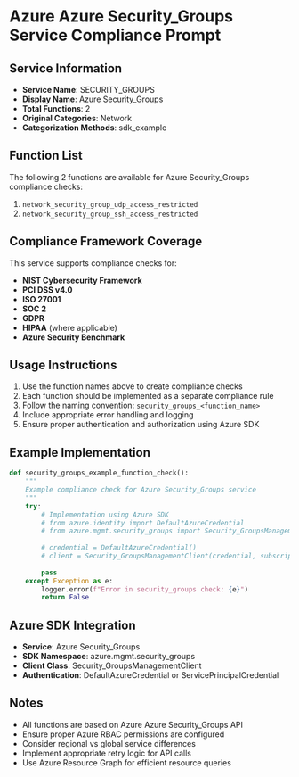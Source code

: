 # Azure Azure Security_Groups Service Compliance Prompt

## Service Information
- **Service Name**: SECURITY_GROUPS
- **Display Name**: Azure Security_Groups
- **Total Functions**: 2
- **Original Categories**: Network
- **Categorization Methods**: sdk_example

## Function List
The following 2 functions are available for Azure Security_Groups compliance checks:

1. `network_security_group_udp_access_restricted`
2. `network_security_group_ssh_access_restricted`


## Compliance Framework Coverage
This service supports compliance checks for:
- **NIST Cybersecurity Framework**
- **PCI DSS v4.0**
- **ISO 27001**
- **SOC 2**
- **GDPR**
- **HIPAA** (where applicable)
- **Azure Security Benchmark**

## Usage Instructions
1. Use the function names above to create compliance checks
2. Each function should be implemented as a separate compliance rule
3. Follow the naming convention: `security_groups_<function_name>`
4. Include appropriate error handling and logging
5. Ensure proper authentication and authorization using Azure SDK

## Example Implementation
```python
def security_groups_example_function_check():
    """
    Example compliance check for Azure Security_Groups service
    """
    try:
        # Implementation using Azure SDK
        # from azure.identity import DefaultAzureCredential
        # from azure.mgmt.security_groups import Security_GroupsManagementClient
        
        # credential = DefaultAzureCredential()
        # client = Security_GroupsManagementClient(credential, subscription_id)
        
        pass
    except Exception as e:
        logger.error(f"Error in security_groups check: {e}")
        return False
```

## Azure SDK Integration
- **Service**: Azure Security_Groups
- **SDK Namespace**: azure.mgmt.security_groups
- **Client Class**: Security_GroupsManagementClient
- **Authentication**: DefaultAzureCredential or ServicePrincipalCredential

## Notes
- All functions are based on Azure Azure Security_Groups API
- Ensure proper Azure RBAC permissions are configured
- Consider regional vs global service differences
- Implement appropriate retry logic for API calls
- Use Azure Resource Graph for efficient resource queries
